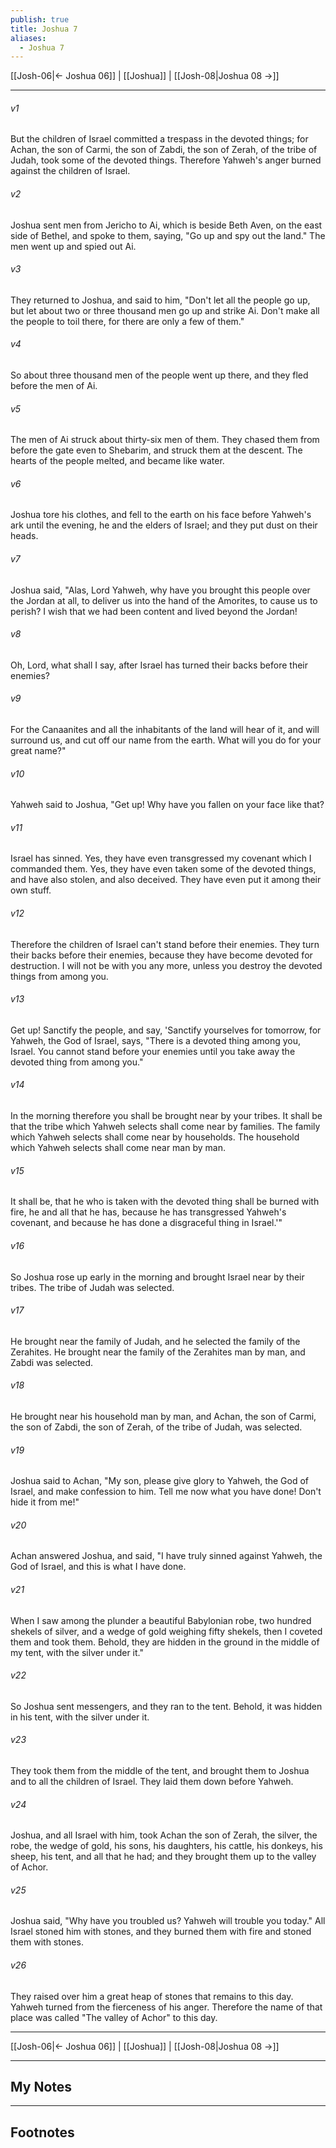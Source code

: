 ```yaml
---
publish: true
title: Joshua 7
aliases:
  - Joshua 7
---
```


[[Josh-06|← Joshua 06]] | [[Joshua]] | [[Josh-08|Joshua 08 →]]
***



###### v1 
But the children of Israel committed a trespass in the devoted things; for Achan, the son of Carmi, the son of Zabdi, the son of Zerah, of the tribe of Judah, took some of the devoted things. Therefore Yahweh's anger burned against the children of Israel. 

###### v2 
Joshua sent men from Jericho to Ai, which is beside Beth Aven, on the east side of Bethel, and spoke to them, saying, "Go up and spy out the land." The men went up and spied out Ai. 

###### v3 
They returned to Joshua, and said to him, "Don't let all the people go up, but let about two or three thousand men go up and strike Ai. Don't make all the people to toil there, for there are only a few of them." 

###### v4 
So about three thousand men of the people went up there, and they fled before the men of Ai. 

###### v5 
The men of Ai struck about thirty-six men of them. They chased them from before the gate even to Shebarim, and struck them at the descent. The hearts of the people melted, and became like water. 

###### v6 
Joshua tore his clothes, and fell to the earth on his face before Yahweh's ark until the evening, he and the elders of Israel; and they put dust on their heads. 

###### v7 
Joshua said, "Alas, Lord Yahweh, why have you brought this people over the Jordan at all, to deliver us into the hand of the Amorites, to cause us to perish? I wish that we had been content and lived beyond the Jordan! 

###### v8 
Oh, Lord, what shall I say, after Israel has turned their backs before their enemies? 

###### v9 
For the Canaanites and all the inhabitants of the land will hear of it, and will surround us, and cut off our name from the earth. What will you do for your great name?" 

###### v10 
Yahweh said to Joshua, "Get up! Why have you fallen on your face like that? 

###### v11 
Israel has sinned. Yes, they have even transgressed my covenant which I commanded them. Yes, they have even taken some of the devoted things, and have also stolen, and also deceived. They have even put it among their own stuff. 

###### v12 
Therefore the children of Israel can't stand before their enemies. They turn their backs before their enemies, because they have become devoted for destruction. I will not be with you any more, unless you destroy the devoted things from among you. 

###### v13 
Get up! Sanctify the people, and say, 'Sanctify yourselves for tomorrow, for Yahweh, the God of Israel, says, "There is a devoted thing among you, Israel. You cannot stand before your enemies until you take away the devoted thing from among you." 

###### v14 
In the morning therefore you shall be brought near by your tribes. It shall be that the tribe which Yahweh selects shall come near by families. The family which Yahweh selects shall come near by households. The household which Yahweh selects shall come near man by man. 

###### v15 
It shall be, that he who is taken with the devoted thing shall be burned with fire, he and all that he has, because he has transgressed Yahweh's covenant, and because he has done a disgraceful thing in Israel.'" 

###### v16 
So Joshua rose up early in the morning and brought Israel near by their tribes. The tribe of Judah was selected. 

###### v17 
He brought near the family of Judah, and he selected the family of the Zerahites. He brought near the family of the Zerahites man by man, and Zabdi was selected. 

###### v18 
He brought near his household man by man, and Achan, the son of Carmi, the son of Zabdi, the son of Zerah, of the tribe of Judah, was selected. 

###### v19 
Joshua said to Achan, "My son, please give glory to Yahweh, the God of Israel, and make confession to him. Tell me now what you have done! Don't hide it from me!" 

###### v20 
Achan answered Joshua, and said, "I have truly sinned against Yahweh, the God of Israel, and this is what I have done. 

###### v21 
When I saw among the plunder a beautiful Babylonian robe, two hundred shekels of silver, and a wedge of gold weighing fifty shekels, then I coveted them and took them. Behold, they are hidden in the ground in the middle of my tent, with the silver under it." 

###### v22 
So Joshua sent messengers, and they ran to the tent. Behold, it was hidden in his tent, with the silver under it. 

###### v23 
They took them from the middle of the tent, and brought them to Joshua and to all the children of Israel. They laid them down before Yahweh. 

###### v24 
Joshua, and all Israel with him, took Achan the son of Zerah, the silver, the robe, the wedge of gold, his sons, his daughters, his cattle, his donkeys, his sheep, his tent, and all that he had; and they brought them up to the valley of Achor. 

###### v25 
Joshua said, "Why have you troubled us? Yahweh will trouble you today." All Israel stoned him with stones, and they burned them with fire and stoned them with stones. 

###### v26 
They raised over him a great heap of stones that remains to this day. Yahweh turned from the fierceness of his anger. Therefore the name of that place was called "The valley of Achor" to this day.

***
[[Josh-06|← Joshua 06]] | [[Joshua]] | [[Josh-08|Joshua 08 →]]

---
## My Notes

---
## Footnotes
